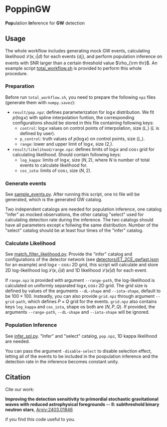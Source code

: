 # PoppinGW
**Pop**ulation **In**ference for **GW** detection

## Usage

The whole workflow includes generating mock GW events, calculating likelihood $\mathcal{L}(\kappa,\iota|d)$ for each events $\{d_i\}$, and perform population inference on events with SNR larger than a certain threshold value $\rho_{\rm thr}$. An example script [total_workflow.sh](example/total_workflow.sh) is provided to perform this whole procedure.

### Preparation

Before run `total_workflow.sh`, you need to prepare the following `npz` files (generate them with `numpy.savez`):
- `result/pop.npz`: defines parameterization for $\log\kappa$ distribution. We fit $p(\log\kappa)$ with spline interpolation funtion, the corresponding configurations should be stored in this file containing following keys:
  - `control`: $\log\kappa$ values on control points of interpolation, size $(L,)$ ($L$ is defined by user).
  - `p_control`: truth values of $p(\log\kappa)$ on control points, size $(L,)$.
  - `range`: lower and upper limit of $\log\kappa$, size $(2,)$.
- `result/likelihood/range.npz`: defines limits of $\log\kappa$ and $\cos\iota$ grid for calculating likelihood. Should contain following keys:
  - `log_kappa`: limits of $\log\kappa$, size $(N,2)$, where $N$ is number of total events to calculate likelihood for.
  - `cos_iota`: limits of $\cos\iota$, size $(N,2)$.

### Generate events

See [sample_events.py](/sample_events.py). After running this script, one `h5` file will be generated, which is the generated GW catalog. 

Two independent catalogs are needed for population inference, one catalog "infer" as mocked observations, the other catalog "select" used for calculating detection rate during the inference. The two catalogs should have all parameters except $\kappa$ follwing the same distribution. Number of the "select" catalog should be at least four times of the "infer" catalog.

### Calculate Likelihood

See [match_filter_likelihood.py](/match_filter_likelihood.py). Provide the "infer" catalog and configurations of the detector network (see [detectors/ET_2CE_gwfast.json](detectors/ET_2CE_gwfast.json) for an example) and $\log\kappa$ - $\cos\iota$ 2D grid, this script will calculate and store 2D log-likelihood $\log\mathcal{L}(\kappa,\iota|d)$ and 1D likelihood $\mathcal{L}(\kappa|d)$ for each event.

If `range.npz` is provided with argument `--range-path`, the log-likelihood is calculated on uniformly separated $\log\kappa,\cos\iota$ 2D grid. The grid size is defined by values of the arguments `--dL-shape` and `--iota-shape`, default to be $100\times 100$. Insteadly, you can also provide `grid.npz` through argument `--grid-path`, which defines $P\times Q$ grid for the events. `grid.npz` also contains keys `log_kappa` and `cos_iota`, shape os both are $(N,P,Q)$. If provided, the arguments `--range-path`, `--dL-shape` and `--iota-shape` will be ignored.

### Population Inference

See [infer_spl.py](/infer_spl.py). "Infer" and "select" catalog, `pop.npz`, 1D kappa likelihood are needed.

You can pass the argument `-disable-select` to disable selection effect, letting all of the events to be included in the poopulation inference and the detection rate in the inference becomes constant unity.

## Citation

Cite our work:

**Improving the detection sensitivity to primordial stochastic gravitational waves with reduced astrophysical foregrounds -- II: subthreshold binary neutron stars**, [Arxiv:2403.01846](https://arxiv.org/abs/2403.01846)

if you find this code useful to you.